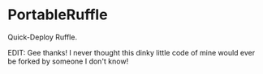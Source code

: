 # PortableRuffle
Quick-Deploy Ruffle.

EDIT: Gee thanks! I never thought this dinky little code of mine would ever be forked by someone I don't know!
